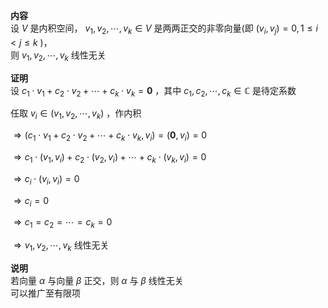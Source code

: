 **内容**  
设 $V$ 是内积空间， $v_1,v_2,\cdots,v_k\in V$ 是两两正交的非零向量(即 $(v_i,v_j)=0,1\le i<j\le k$ )，  
则 $v_1,v_2,\cdots,v_k$ 线性无关  
  
**证明**  
设 $c_1\cdot v_1+c_2\cdot v_2+\cdots+c_k\cdot v_k=\mathbf0$ ，其中 $c_1,c_2,\cdots,c_k\in\mathbb{C}$ 是待定系数  
  
任取 $v_i\in(v_1,v_2,\cdots,v_k)$ ，作内积  
  
 $\Rightarrow(c_1\cdot v_1+c_2\cdot v_2+\cdots+c_k\cdot v_k,v_i)=(\mathbf0,v_i)=0$   
  
 $\Rightarrow c_1\cdot(v_1,v_i)+c_2\cdot(v_2,v_i)+\cdots+c_k\cdot(v_k,v_i)=0$   
  
 $\Rightarrow c_i\cdot(v_i,v_i)=0$   
  
 $\Rightarrow c_i=0$   
  
 $\Rightarrow c_1=c_2=\cdots=c_k=0$   
  
 $\Rightarrow v_1,v_2,\cdots,v_k$ 线性无关  
  
**说明**  
若向量 $\alpha$ 与向量 $\beta$ 正交，则 $\alpha$ 与 $\beta$ 线性无关  
可以推广至有限项  
